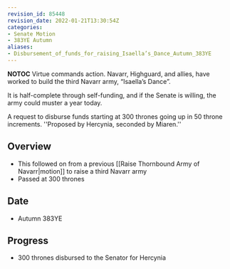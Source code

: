 ```yaml
---
revision_id: 85448
revision_date: 2022-01-21T13:30:54Z
categories:
- Senate Motion
- 383YE Autumn
aliases:
- Disbursement_of_funds_for_raising_Isaella’s_Dance_Autumn_383YE
---
```



__NOTOC__
Virtue commands action. Navarr, Highguard, and allies, have worked to build the third Navarr army, “Isaella’s Dance”. 

It is half-complete through self-funding, and if the Senate is willing, the army could muster a year today. 

A request to disburse funds starting at 300 thrones going up in 50 throne increments.
''Proposed by Hercynia, seconded by Miaren.''

## Overview
* This followed on from a previous [[Raise Thornbound Army of Navarr|motion]] to raise a third Navarr army
* Passed at 300 thrones

## Date
* Autumn 383YE

## Progress
* 300 thrones disbursed to the Senator for Hercynia